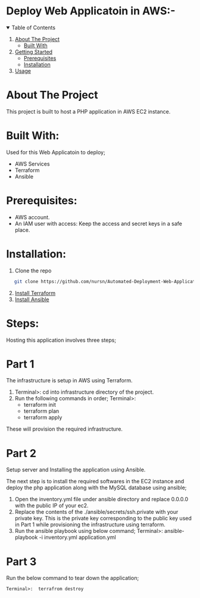 # Deploy Web Applicatoin in AWS:-

<!-- TABLE OF CONTENTS: -->
<details open="open">
  <summary>Table of Contents</summary>
  <ol>
    <li>
      <a href="#about-the-project">About The Project</a>
      <ul>
        <li><a href="#built-with">Built With</a></li>
      </ul>
    </li>
    <li>
      <a href="#getting-started">Getting Started</a>
      <ul>
        <li><a href="#prerequisites">Prerequisites</a></li>
        <li><a href="#installation">Installation</a></li>
      </ul>
    </li>
    <li><a href="#usage">Usage</a></li>
  </ol>
</details>



<!-- ABOUT THE PROJECT: -->

# About The Project

This project is built to host a PHP application in AWS EC2 instance.


# Built With:

Used for this Web Applicatoin to deploy;
* AWS Services
* Terraform
* Ansible


# Prerequisites:

* AWS account.
* An IAM user with access: Keep the access and secret keys in a safe place.

# Installation:

1. Clone the repo
 ```sh
    git clone https://github.com/nursn/Automated-Deployment-Web-Application-in-AWS.git
 ```

2. [Install Terraform](https://developer.hashicorp.com/terraform/downloads)
3. [Install Ansible](https://docs.ansible.com/ansible/latest/installation_guide/intro_installation.html)


# Steps:   

Hosting this application involves three steps;

# Part 1
  The infrastructure is setup in AWS using Terraform.

1. Terminal>: cd into infrastructure directory of the project.
2. Run the following commands in order;
    Terminal>: 
    * terraform init
    * terraform plan
    * terraform apply

These will provision the required infrastructure.

# Part 2 
  Setup server and Installing the application using Ansible. 

The next step is to install the required softwares in the EC2 instance and deploy the php application along with the MySQL database using ansible;

1. Open the inventory.yml file under ansible directory and replace 0.0.0.0 with the public IP of your ec2.
2. Replace the contents of the ./ansible/secrets/ssh.private with your private key. This is the private key corresponding to the public key used in Part 1 while provisioning the infrastructure using terraform.
3. Run the ansible playbook using below command;
    Terminal>:  ansible-playbook -i inventory.yml application.yml

# Part 3

Run the below command to tear down the application;

    Terminal>:  terrafrom destroy
